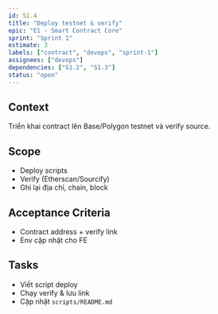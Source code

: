 ```yaml
---
id: S1.4
title: "Deploy testnet & verify"
epic: "E1 - Smart Contract Core"
sprint: "Sprint 1"
estimate: 3
labels: ["contract", "devops", "sprint-1"]
assignees: ["devops"]
dependencies: ["S1.2", "S1.3"]
status: "open"
---
```


## Context
Triển khai contract lên Base/Polygon testnet và verify source.

## Scope
- Deploy scripts
- Verify (Etherscan/Sourcify)
- Ghi lại địa chỉ, chain, block

## Acceptance Criteria
- Contract address + verify link
- Env cập nhật cho FE

## Tasks
- Viết script deploy
- Chạy verify & lưu link
- Cập nhật `scripts/README.md`

